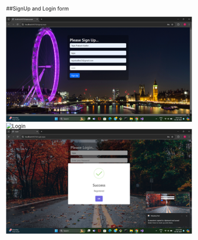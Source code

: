 ##SignUp and Login form

![Sign Up](https://github.com/tejaskadbe/.NET/blob/main/screenshots/Screenshot%202024-08-02%20101140.png)
![Login ](https://github.com/tejaskadbe/.NET/blob/main/screenshots/Screenshot%202024-08-02%20101249.png)
![Successful Login](https://github.com/tejaskadbe/.NET/blob/main/screenshots/Screenshot%202024-08-02%20101308.png)
